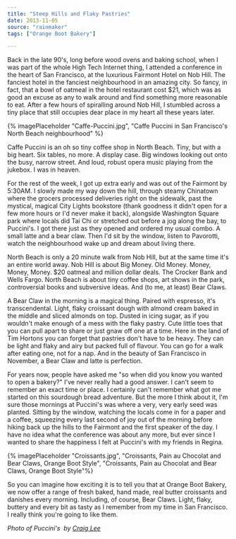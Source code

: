 ```yaml
---
title: "Steep Hills and Flaky Pastries"
date: 2013-11-05
source: "rainmaker"
tags: ["Orange Boot Bakery"]

---
```


Back in the late 90's, long before wood ovens and baking school, when I was part of the whole High Tech Internet thing, I attended a conference in the heart of San Francisco, at the luxurious Fairmont Hotel on Nob Hill. The fanciest hotel in the fanciest neighbourhood in an amazing city. So fancy, in fact, that a bowl of oatmeal in the hotel restaurant cost $21, which was as good an excuse as any to walk around and find something more reasonable to eat. After a few hours of spiralling around Nob Hill, I stumbled across a tiny place that still occupies dear place in my heart all these years later.

{% imagePlaceholder "Caffe-Puccini.jpg", "Caffe Puccini in San Francisco's North Beach neighbourhood" %}


Caffe Puccini is an oh so tiny coffee shop in North Beach. Tiny, but with a big heart. Six tables, no more. A display case. Big windows looking out onto the busy, narrow street. And loud, robust opera music playing from the jukebox. I was in heaven.

For the rest of the week, I got up extra early and was out of the Fairmont by 5:30AM. I slowly made my way down the hill, through steamy Chinatown where the grocers processed deliveries right on the sidewalk, past the mystical, magical City Lights bookstore (thank goodness it didn't open for a few more hours or I'd never make it back), alongside Washington Square park where locals did Tai Chi or stretched out before a jog along the bay, to Puccini's. I got there just as they opened and ordered my usual combo. A small latte and a bear claw. Then I'd sit by the window, listen to Pavorotti, watch the neighbourhood wake up and dream about living there.

North Beach is only a 20 minute walk from Nob Hill, but at the same time it's an entire world away. Nob Hill is about Big Money. Old Money. Money, Money, Money. $20 oatmeal and million dollar deals. The Crocker Bank and Wells Fargo. North Beach is about tiny coffee shops, art shows in the park, controversial books and subversive ideas. And (to me, at least) Bear Claws.

A Bear Claw in the morning is a magical thing. Paired with espresso, it's transcendental. Light, flaky croissant dough with almond cream baked in the middle and sliced almonds on top. Dusted in icing sugar, as if you wouldn't make enough of a mess with the flaky pastry. Cute little toes that you can pull apart to share or just gnaw off one at a time. Here in the land of Tim Hortons you can forget that pastries don't have to be heavy. They can be light and flaky and airy but packed full of flavour. You can go for a walk after eating one, not for a nap. And in the beauty of San Francisco in November, a Bear Claw and latte is perfection.

For years now, people have asked me "so when did you know you wanted to open a bakery?" I've never really had a good answer. I can't seem to remember an exact time or place. I certainly can't remember what got me started on this sourdough bread adventure. But the more I think about it, I'm sure those mornings at Puccini's was where a very, very early seed was planted. Sitting by the window, watching the locals come in for a paper and a coffee, squeezing every last second of joy out of the morning before hiking back up the hills to the Fairmont and the first speaker of the day. I have no idea what the conference was about any more, but ever since I wanted to share the happiness I felt at Puccini's with my friends in Regina.

{% imagePlaceholder "Croissants.jpg", "Croissants, Pain au Chocolat and Bear Claws, Orange Boot Style", "Croissants, Pain au Chocolat and Bear Claws, Orange Boot Style"%}



So you can imagine how exciting it is to tell you that at Orange Boot Bakery, we now offer a range of fresh baked, hand made, real butter croissants and danishes every morning. Including, of course, Bear Claws. Light, flaky, buttery and every bit as tasty as I remember from my time in San Francisco. I really think you're going to like them.

_Photo of Puccini's  by [Craig Lee](http://www.sfgate.com/recipes/article/The-great-North-Beach-pasta-hunt-After-visiting-2736340.php#photo-2182894)_
